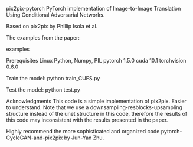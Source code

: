 pix2pix-pytorch
PyTorch implementation of Image-to-Image Translation Using Conditional Adversarial Networks.

Based on pix2pix by Phillip Isola et al.

The examples from the paper:

examples

Prerequisites
Linux
Python, Numpy, PIL
pytorch 1.5.0
cuda 10.1
torchvision 0.6.0

Train the model:
python train_CUFS.py

Test the model:
python test.py

Acknowledgments
This code is a simple implementation of pix2pix. Easier to understand. Note that we use a downsampling-resblocks-upsampling structure instead of the unet structure in this code, therefore the results of this code may inconsistent with the results presented in the paper.

Highly recommend the more sophisticated and organized code pytorch-CycleGAN-and-pix2pix by Jun-Yan Zhu.
